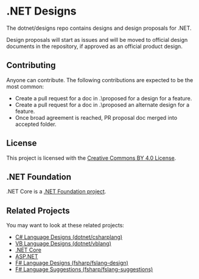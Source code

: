 # .NET Designs

The dotnet/designs repo contains designs and design proposals for .NET. 

Design proposals will start as issues and will be moved to official design documents in the repository, if approved as an official product design.

## Contributing

Anyone can contribute. The following contributions are expected to be the most common:

- Create a pull request for a doc in .\proposed for a design for a feature.
- Create a pull request for a doc in .\proposed an alternate design for a
feature.
- Once broad agreement is reached, PR proposal doc merged into accepted folder.

## License

This project is licensed with the [Creative Commons BY 4.0 License](LICENSE).

## .NET Foundation

.NET Core is a [.NET Foundation project](https://dotnetfoundation.org/projects).

## Related Projects

You may want to look at these related projects:

- [C# Language Designs (dotnet/csharplang)](https://github.com/dotnet/csharplang)
- [VB Language Designs (dotnet/vblang)](https://github.com/dotnet/vblang)
- [.NET Core](https://github.com/dotnet/core)
- [ASP.NET](https://github.com/aspnet)
- [F# Language Designs (fsharp/fslang-design)](https://github.com/fsharp/fslang-design)
- [F# Language Suggestions (fsharp/fslang-suggestions)](https://github.com/fsharp/fslang-suggestions)
